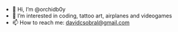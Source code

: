 - 👋 Hi, I’m @orchidb0y
- 👀 I’m interested in coding, tattoo art, airplanes and videogames
- 📫 How to reach me: davidcsobral@gmail.com

<!---
orchidb0y/orchidb0y is a ✨ special ✨ repository because its `README.md` (this file) appears on your GitHub profile.
You can click the Preview link to take a look at your changes.
--->
